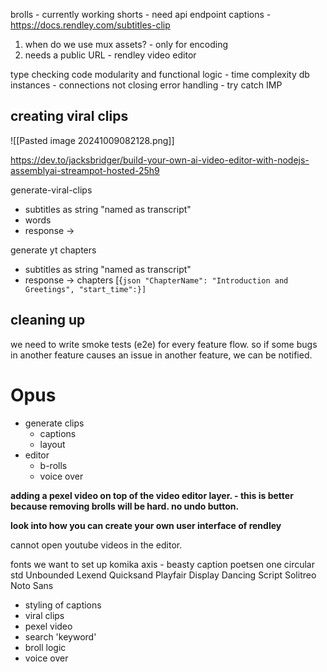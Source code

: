 
brolls - currently working
shorts - need api endpoint
captions - https://docs.rendley.com/subtitles-clip

1. when do we use mux assets? - only for encoding
2. needs a public URL - rendley video editor

type checking
code modularity and functional
logic - time complexity
db instances - connections not closing
error handling - try catch IMP


## creating viral clips

![[Pasted image 20241009082128.png]]

https://dev.to/jacksbridger/build-your-own-ai-video-editor-with-nodejs-assemblyai-streampot-hosted-25h9

generate-viral-clips
- subtitles as string "named as transcript"
- words
- response -> 

generate yt chapters
- subtitles as string "named as transcript"
- response -> chapters [{```json
"ChapterName": "Introduction and Greetings",
      "start_time":}]```

## cleaning up

we need to write smoke tests (e2e) for every feature flow. so if some bugs in another feature causes an issue in another feature, we can be notified.

# Opus 

- generate clips
	- captions
	- layout
- editor
	- b-rolls
	- voice over

**adding a pexel video on top of the video editor layer. - this is better because removing brolls will be hard. no undo button.**

**look into how you can create your own user interface of rendley**


cannot open youtube videos in the editor.


fonts we want to set up
komika axis - beasty caption
poetsen one
circular std
Unbounded
Lexend
Quicksand
Playfair Display
Dancing Script
Solitreo
Noto Sans


- styling of captions
- viral clips
- pexel video
- search 'keyword'
- broll logic
- voice over
